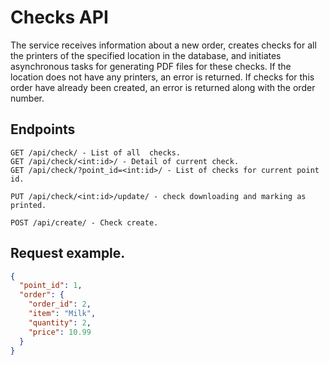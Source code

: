 # Checks API

The service receives information about a new order, creates checks for all the printers of the specified location in the database, and initiates asynchronous tasks for generating PDF files for these checks. If the location does not have any printers, an error is returned. If checks for this order have already been created, an error is returned along with the order number.


## Endpoints
```
GET /api/check/ - List of all  checks.
GET /api/check/<int:id>/ - Detail of current check.
GET /api/check/?point_id=<int:id>/ - List of checks for current point id.
```

```
PUT /api/check/<int:id>/update/ - check downloading and marking as printed.
```

```
POST /api/create/ - Check create.
```
## Request example.

```json
{
  "point_id": 1,
  "order": {
    "order_id": 2,
    "item": "Milk",
    "quantity": 2,
    "price": 10.99
  }
}
```
